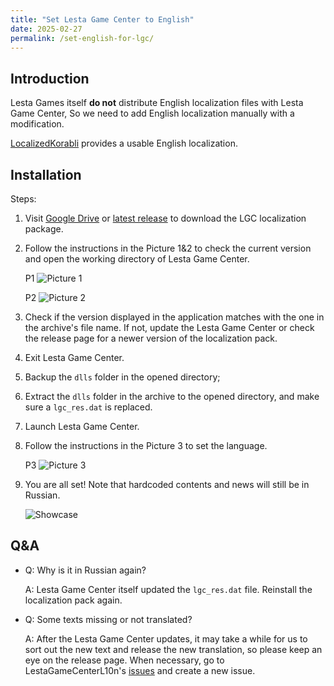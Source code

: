 ```yaml
---
title: "Set Lesta Game Center to English"
date: 2025-02-27
permalink: /set-english-for-lgc/
---
```


## Introduction

Lesta Games itself **do not** distribute English localization files with Lesta Game Center, So we need to add English localization manually with a modification.

[LocalizedKorabli](https://github.com/LocalizedKorabli) provides a usable English localization.

## Installation

Steps:

1. Visit [Google Drive](https://drive.google.com/file/d/1XtSlaVIqykIAi7GhV4IjB4FnMIStIgmZ) or [latest release](https://github.com/LocalizedKorabli/LestaGameCenterL10n/releases/latest) to download the LGC localization package.

2. Follow the instructions in the Picture 1&2 to check the current version and open the working directory of Lesta Game Center.
    
    P1
    ![Picture 1](/en/assets/set-english-for-lgc/1.png)

    P2
    ![Picture 2](/en/assets/set-english-for-lgc/2.png)

3. Check if the version displayed in the application matches with the one in the archive's file name. If not, update the Lesta Game Center or check the release page for a newer version of the localization pack.

4. Exit Lesta Game Center.

5. Backup the `dlls` folder in the opened directory;

6. Extract the `dlls` folder in the archive to the opened directory, and make sure a `lgc_res.dat` is replaced.

7. Launch Lesta Game Center.

8. Follow the instructions in the Picture 3 to set the language.

    P3
    ![Picture 3](/en/assets/set-english-for-lgc/3.png)

9. You are all set! Note that hardcoded contents and news will still be in Russian.

    ![Showcase](/en/assets/set-english-for-lgc/showcase.png)

## Q&A

- Q: Why is it in Russian again?

  A: Lesta Game Center itself updated the `lgc_res.dat` file. Reinstall the localization pack again.
  
- Q: Some texts missing or not translated?

  A: After the Lesta Game Center updates, it may take a while for us to sort out the new text and release the new translation, so please keep an eye on the release page. When necessary, go to LestaGameCenterL10n's [issues](https://github.com/LocalizedKorabli/LestaGameCenterL10n/issues) and create a new issue.
